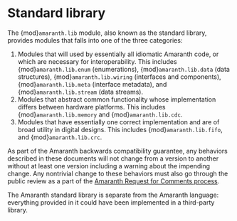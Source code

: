 # Standard library

The {mod}`amaranth.lib` module, also known as the standard library, provides modules that falls into one of the three categories:

1. Modules that will used by essentially all idiomatic Amaranth code, or which are necessary for interoperability. This includes {mod}`amaranth.lib.enum` (enumerations), {mod}`amaranth.lib.data` (data structures), {mod}`amaranth.lib.wiring` (interfaces and components), {mod}`amaranth.lib.meta` (interface metadata), and {mod}`amaranth.lib.stream` (data streams).
2. Modules that abstract common functionality whose implementation differs between hardware platforms. This includes {mod}`amaranth.lib.memory` and {mod}`amaranth.lib.cdc`.
3. Modules that have essentially one correct implementation and are of broad utility in digital designs. This includes {mod}`amaranth.lib.fifo`, and {mod}`amaranth.lib.crc`.

As part of the Amaranth backwards compatibility guarantee, any behaviors described in these documents will not change from a version to another without at least one version including a warning about the impending change. Any nontrivial change to these behaviors must also go through the public review as a part of the [Amaranth Request for Comments process](https://amaranth-lang.org/rfcs/).

The Amaranth standard library is separate from the Amaranth language: everything provided in it could have been implemented in a third-party library.
